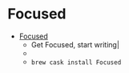 # Focused
- [Focused](https://codebots.co.uk/)
  -  Get Focused, start writing|
  - 
  - `brew cask install Focused`
